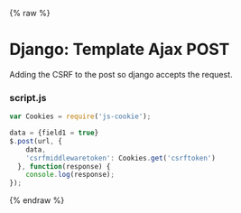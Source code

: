 {% raw %}

# Django: Template Ajax POST
Adding the CSRF to the post so django accepts the request.

### script.js
```javascript
var Cookies = require('js-cookie');

data = {field1 = true}
$.post(url, {
    data,
    'csrfmiddlewaretoken': Cookies.get('csrftoken')
  }, function(response) {
    console.log(response);
});
```

{% endraw %}
